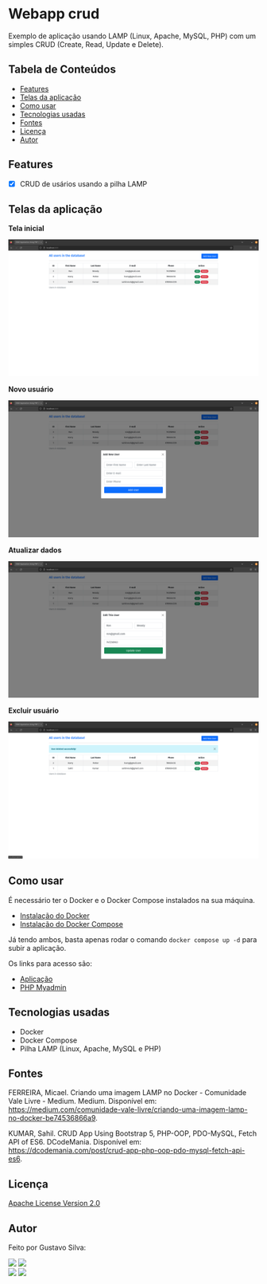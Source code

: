 # Webapp crud<!-- omit from toc -->

Exemplo de aplicação usando LAMP (Linux, Apache, MySQL, PHP) com um simples CRUD (Create, Read, Update e Delete).

## Tabela de Conteúdos<!-- omit from toc -->

- [Features](#features)
- [Telas da aplicação](#telas-da-aplicação)
- [Como usar](#como-usar)
- [Tecnologias usadas](#tecnologias-usadas)
- [Fontes](#fontes)
- [Licença](#licença)
- [Autor](#autor)

## Features

- [x] CRUD de usários usando a pilha LAMP

## Telas da aplicação

**Tela inicial**

![Tela inicial](docs/home.png)

**Novo usuário**

![Tela inicial](docs/new.png)

**Atualizar dados**

![Tela inicial](docs/update.png)

**Excluir usuário**

![Tela inicial](docs/delete.png)

## Como usar

É necessário ter o Docker e o Docker Compose instalados na sua máquina.

* [Instalação do Docker](https://docs.docker.com/engine/install/)
* [Instalação do Docker Compose](https://docs.docker.com/compose/install/)

Já tendo ambos, basta apenas rodar o comando `docker compose up -d` para subir a aplicação.

Os links para acesso são:

* [Aplicação](http://localhost:8001/)
* [PHP Myadmin](http://localhost:8000/)

## Tecnologias usadas

- Docker
- Docker Compose
- Pilha LAMP (Linux, Apache, MySQL e PHP)

## Fontes

FERREIRA, Micael. Criando uma imagem LAMP no Docker - Comunidade Vale Livre - Medium. Medium. Disponível em: <https://medium.com/comunidade-vale-livre/criando-uma-imagem-lamp-no-docker-be74536866a9>.

KUMAR, Sahil. CRUD App Using Bootstrap 5, PHP-OOP, PDO-MySQL, Fetch API of ES6. DCodeMania. Disponível em: <https://dcodemania.com/post/crud-app-php-oop-pdo-mysql-fetch-api-es6>.
‌
## Licença

[Apache License Version 2.0](https://www.apache.org/licenses/LICENSE-2.0)

## Autor

<div>
    <img style="border-radius: 10%; float: left; margin-right: 20px" src="https://avatars.githubusercontent.com/u/34608751?v=4" width="100px;" alt=""/>
    <p>Feito por Gustavo Silva:</p>
    <a href="https://www.linkedin.com/in/gustavo-silva-69b84a15b/"><img src="https://img.shields.io/badge/linkedin-%230077B5.svg?&style=for-the-badge&logo=linkedin&logoColor=white" height=25></a>
    <a href="https://discordapp.com/users/616994765065420801"><img src="https://img.shields.io/badge/Discord-5865F2?style=for-the-badge&logo=discord&logoColor=white" height=25></a>
    <br>
    <a href="mailto:gustavoalmeidasilva41@gmail.com"><img src="https://img.shields.io/badge/Gmail-D14836?style=for-the-badge&logo=gmail&logoColor=white" height=25></a>
    <a href="mailto:gustavo_almeida11@hotmail.com"><img src="https://img.shields.io/badge/Microsoft_Outlook-0078D4?style=for-the-badge&logo=microsoft-outlook&logoColor=white" height=25></a>
</div>
